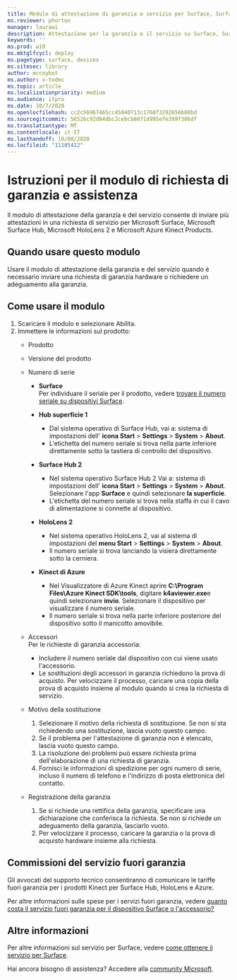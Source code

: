 ```yaml
---
title: Modulo di attestazione di garanzia e servizio per Surface, Surface Hub, HoloLens 2 e Azure Kinect
ms.reviewer: phorton
manager: laurawi
description: Attestazione per la garanzia e il servizio su Surface, Surface Hub, HoloLens 2 e Azure Kinect.
keywords: ''
ms.prod: w10
ms.mktglfcycl: deploy
ms.pagetype: surface, devices
ms.sitesec: library
author: mccoybot
ms.author: v-todmc
ms.topic: article
ms.localizationpriority: medium
ms.audience: itpro
ms.date: 10/7/2020
ms.openlocfilehash: cc2c56967465cc45040713c1768f3292656b88bd
ms.sourcegitcommit: 56526c92d84dbc2cebcb8071d995efe399f306df
ms.translationtype: MT
ms.contentlocale: it-IT
ms.lasthandoff: 10/08/2020
ms.locfileid: "11105412"
---
```

# Istruzioni per il modulo di richiesta di garanzia e assistenza

Il modulo di attestazione della garanzia e del servizio consente di inviare più attestazioni in una richiesta di servizio per Microsoft Surface, Microsoft Surface Hub, Microsoft HoloLens 2 e Microsoft Azure Kinect Products.

## Quando usare questo modulo

Usare il modulo di attestazione della garanzia e del servizio quando è necessario inviare una richiesta di garanzia hardware o richiedere un adeguamento alla garanzia.  

## Come usare il modulo

1.  Scaricare il modulo e selezionare Abilita.
2.  Immettere le informazioni sul prodotto:
    - Prodotto
    - Versione del prodotto
    - Numero di serie 
        - **Surface**<br/>
           Per individuare il seriale per il prodotto, vedere [trovare il numero seriale su dispositivi Surface](https://support.microsoft.com/help/4036293/surface-find-the-serial-number-on-surface).

       - **Hub superficie 1**
         - Dal sistema operativo di Surface Hub, vai a: sistema di impostazioni dell' **icona Start**  >  **Settings**  >  **System**  >  **About**. 
         - L'etichetta del numero seriale si trova nella parte inferiore direttamente sotto la tastiera di controllo del dispositivo. 

       - **Surface Hub 2**
         - Nel sistema operativo Surface Hub 2 Vai a: sistema di impostazioni dell' **icona Start**  >  **Settings**  >  **System**  >  **About**. Selezionare l'app **Surface** e quindi selezionare **la superficie**.
         - L'etichetta del numero seriale si trova nella staffa in cui il cavo di alimentazione si connette al dispositivo.
       - **HoloLens 2**
         - Nel sistema operativo HoloLens 2, vai al sistema di impostazioni del **menu Start**  >  **Settings**  >  **System**  >  **About**.
         - Il numero seriale si trova lanciando la visiera direttamente sotto la cerniera.
       - **Kinect di Azure**
         - Nel Visualizzatore di Azure Kinect aprire **C:\Program Files\Azure Kinect SDK\tools**, digitare **k4aviewer.exe**e quindi selezionare **invio**. Selezionare il dispositivo per visualizzare il numero seriale. 
         - Il numero seriale si trova nella parte inferiore posteriore del dispositivo sotto il manicotto amovibile.

    - Accessori<br/>
        Per le richieste di garanzia accessoria:
        - Includere il numero seriale dal dispositivo con cui viene usato l'accessorio.
        - Le sostituzioni degli accessori in garanzia richiedono la prova di acquisto. Per velocizzare il processo, caricare una copia della prova di acquisto insieme al modulo quando si crea la richiesta di servizio. 
    - Motivo della sostituzione
    
        1. Selezionare il motivo della richiesta di sostituzione. Se non si sta richiedendo una sostituzione, lascia vuoto questo campo.
        1. Se il problema per l'attestazione di garanzia non è elencato, lascia vuoto questo campo. 
        1. La risoluzione dei problemi può essere richiesta prima dell'elaborazione di una richiesta di garanzia.
        1. Fornisci le informazioni di spedizione per ogni numero di serie, incluso il numero di telefono e l'indirizzo di posta elettronica del contatto.
    - Registrazione della garanzia
        1. Se si richiede una rettifica della garanzia, specificare una dichiarazione che conferisca la richiesta. Se non si richiede un adeguamento della garanzia, lasciarlo vuoto.
        2. Per velocizzare il processo, caricare la garanzia o la prova di acquisto hardware insieme alla richiesta.

## Commissioni del servizio fuori garanzia

Gli avvocati del supporto tecnico consentiranno di comunicare le tariffe fuori garanzia per i prodotti Kinect per Surface Hub, HoloLens e Azure.

Per altre informazioni sulle spese per i servizi fuori garanzia, vedere [quanto costa il servizio fuori garanzia per il dispositivo Surface o l'accessorio?](https://support.microsoft.com/help/4563717)

## Altre informazioni

Per altre informazioni sul servizio per Surface, vedere [come ottenere il servizio per Surface](https://support.microsoft.com/help/4023527/surface-how-to-get-service-for-surface).


Hai ancora bisogno di assistenza? Accedere alla [community Microsoft](https://answers.microsoft.com/).